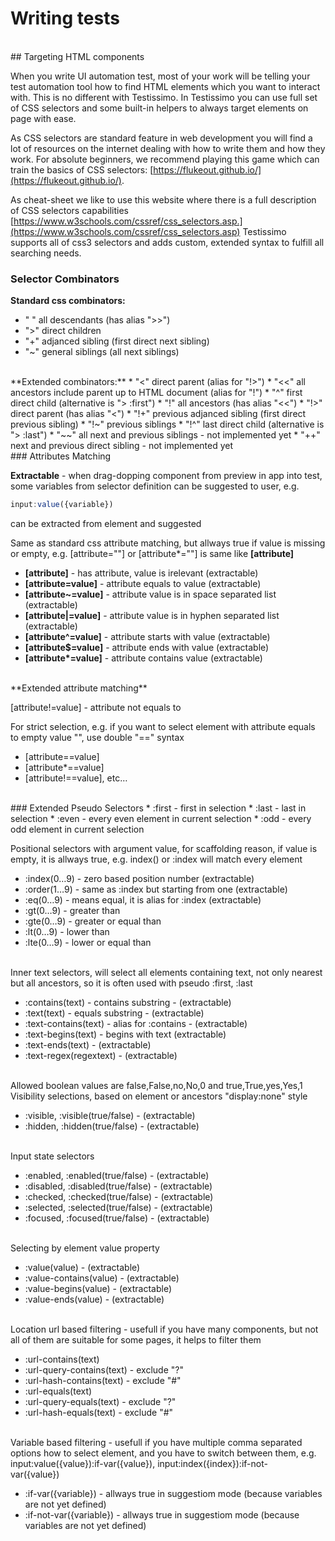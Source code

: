 # Writing tests
<br>
## Targeting HTML components

When you write UI automation test, most of your work will be telling your test automation tool how to find HTML elements which you want to interact with. This is no different with Testissimo. In Testissimo you can use full set of CSS selectors and some built-in helpers to always target elements on page with ease.

As CSS selectors are standard feature in web development you will find a lot of resources on the internet dealing with how to write them and how they work. For absolute beginners, we recommend playing this game which can train the basics of CSS selectors: [https://flukeout.github.io/](https://flukeout.github.io/). 

As cheat-sheet we like to use this website where there is a full description of CSS selectors capabilities 
[https://www.w3schools.com/cssref/css_selectors.asp.](https://www.w3schools.com/cssref/css_selectors.asp) 
Testissimo supports all of css3 selectors and adds custom, extended syntax to fulfill all searching needs.
<br>
### Selector Combinators 

**Standard css combinators:**
* " " all descendants (has alias ">>")  
* ">" direct children  
* "+" adjanced sibling (first direct next sibling)  
* "~" general siblings (all next siblings)  
<br>
**Extended combinators:**
* "<" direct parent (alias for "!>")  
* "<<" all ancestors include parent up to HTML document (alias for "!")  
* "^" first direct child (alternative is "> :first")  
* "!" all ancestors (has alias "<<")  
* "!>" direct parent (has alias "<")  
* "!+" previous adjanced sibling (first direct previous sibling)  
* "!~" previous siblings  
* "!^" last direct child (alternative is "> :last")  
* "~~" all next and previous siblings - not implemented yet  
* "++" next and previous direct sibling - not implemented yet  
<br>
### Attributes Matching 

**Extractable** - when drag-dopping component from preview in app into test, some variables from selector definition can be suggested to user, e.g. 
```javascript
input:value({variable}) 
``` 
can be extracted from element and suggested

Same as standard css attribute matching, but allways true if value is missing or empty, e.g. [attribute=""] or [attribute\*=""] is same like **[attribute]**     

* **[attribute]** - has attribute, value is irelevant (extractable)  
* **[attribute=value]** - attribute equals to value (extractable)  
* **[attribute~=value]** - attribute value is in space separated list (extractable)  
* **[attribute|=value]** - attribute value is in hyphen separated list (extractable)  
* **[attribute^=value]** - attribute starts with value (extractable)  
* **[attribute$=value]** - attribute ends with value (extractable)  
* **[attribute\*=value]** - attribute contains value (extractable)  
<br>
**Extended attribute matching**

[attribute!=value] - attribute not equals to

For strict selection, e.g. if you want to select element with attribute equals to empty value "", use double "==" syntax

* [attribute==value]
* [attribute\*==value]
* [attribute!==value], etc…  
<br>
### Extended Pseudo Selectors
    * :first - first in selection  
    * :last - last in selection  
    * :even - every even element in current selection  
    * :odd - every odd element in current selection  


Positional selectors with argument value, for scaffolding reason, if value is empty, it is allways true, e.g. index() or :index will match every element      

* :index(0…9) - zero based position number (extractable)  
* :order(1…9) - same as :index but starting from one (extractable)
* :eq(0…9) - means equal, it is alias for :index (extractable)
* :gt(0…9) - greater than
* :gte(0…9) - greater or equal than
* :lt(0…9) - lower than
* :lte(0…9) - lower or equal than      
<br>
Inner text selectors, will select all elements containing text, not only nearest but all ancestors, so it is often used with pseudo :first, :last      

* :contains(text) - contains substring - (extractable)
* :text(text) - equals substring - (extractable)
* :text-contains(text) - alias for :contains - (extractable)
* :text-begins(text) - begins with text (extractable)
* :text-ends(text) - (extractable)
* :text-regex(regextext) - (extractable)      
<br>
Allowed boolean values are false,False,no,No,0 and true,True,yes,Yes,1      
Visibility selections, based on element or ancestors "display:none" style  

* :visible, :visible(true/false) - (extractable)  
* :hidden, :hidden(true/false) - (extractable)      
<br>
Input state selectors  

* :enabled, :enabled(true/false) - (extractable)  
* :disabled, :disabled(true/false) - (extractable)  
* :checked, :checked(true/false) - (extractable)  
* :selected, :selected(true/false) - (extractable)  
* :focused, :focused(true/false) - (extractable)  
<br>
Selecting by element value property  

* :value(value) - (extractable)  
* :value-contains(value) - (extractable)  
* :value-begins(value) - (extractable)  
* :value-ends(value) - (extractable)  
<br>
Location url based filtering - usefull if you have many components, but not all of them are suitable for some pages, it helps to filter them    

* :url-contains(text)  
* :url-query-contains(text) - exclude "?"  
* :url-hash-contains(text) - exclude "#"  
* :url-equals(text)  
* :url-query-equals(text) - exclude "?"  
* :url-hash-equals(text) - exclude "#"  
<br>
Variable based filtering - usefull if you have multiple comma separated options how to select element, and you have to switch between them, e.g. input:value({value}):if-var({value}), input:index({index}):if-not-var({value})    

* :if-var({variable}) - allways true in suggestiom mode (because variables are not yet defined)  
* :if-not-var({variable}) - allways true in suggestiom mode (because variables are not yet defined)
